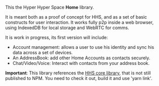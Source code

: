 This the Hyper Hyper Space **Home** library.

It is meant both as a proof of concept for HHS, and as a set of basic constructs for user interaction. It works fully p2p inside a web browser, using IndexedDB for local storage and WebRTC for comms.

It is work in progress, its first version will include:

* Account management: allows a user to use his identity and sync his data across a set of devices.
* An AddressBook: add other Home Accounts as contacts securely.
* Chat/Video/Voice: Interact with contacts from your address book.

**Important**: This library references the [HHS core library](https://github.com/hyperhyperspace/hyperhyperspace-core), that is not still published to NPM. You need to check it out, build it and use 'yarn link'. 